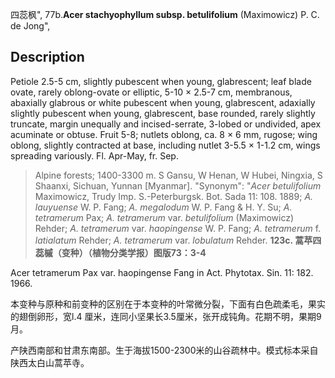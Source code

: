 四蕊枫",
77b.**Acer stachyophyllum subsp. betulifolium** (Maximowicz) P. C. de Jong",

## Description
Petiole 2.5-5 cm, slightly pubescent when young, glabrescent; leaf blade ovate, rarely oblong-ovate or elliptic, 5-10 × 2.5-7 cm, membranous, abaxially glabrous or white pubescent when young, glabrescent, adaxially slightly pubescent when young, glabrescent, base rounded, rarely slightly truncate, margin unequally and incised-serrate, 3-lobed or undivided, apex acuminate or obtuse. Fruit 5-8; nutlets oblong, ca. 8 × 6 mm, rugose; wing oblong, slightly contracted at base, including nutlet 3-5.5 × 1-1.2 cm, wings spreading variously. Fl. Apr-May, fr. Sep.

> Alpine forests; 1400-3300 m. S Gansu, W Henan, W Hubei, Ningxia, S Shaanxi, Sichuan, Yunnan [Myanmar].
  "Synonym": "*Acer betulifolium* Maximowicz, Trudy Imp. S.-Peterburgsk. Bot. Sada 11: 108. 1889; *A. lauyuense* W. P. Fang; *A. megalodum* W. P. Fang &amp; H. Y. Su; *A. tetramerum* Pax; *A. tetramerum* var. *betulifolium* (Maximowicz) Rehder; *A. tetramerum* var. *haopingense* W. P. Fang; *A. tetramerum* f. *latialatum* Rehder; *A. tetramerum* var. *lobulatum* Rehder.
**123c. 蒿苹四蕊槭（变种）（植物分类学报）图版73：3-4**

Acer tetramerum Pax var. haopingense Fang in Act. Phytotax. Sin. 11: 182. 1966.

本变种与原种和前变种的区别在于本变种的叶常微分裂，下面有白色疏柔毛，果实的翅倒卵形，宽l.4 厘米，连同小坚果长3.5厘米，张开成钝角。花期不明，果期9月。

产陕西南部和甘肃东南部。生于海拔1500-2300米的山谷疏林中。模式标本采自陕西太白山蒿苹寺。
